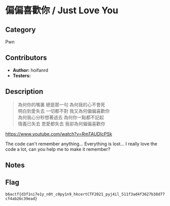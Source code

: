 # 偏偏喜歡你 / Just Love You

## Category

Pwn

## Contributors

-   **Author:** hoifanrd
-   **Testers:** 

## Description

> 為何你的嘴裏 總是那一句 為何我的心不會死  
> 明白到愛失去 一切都不對 我又為何偏偏喜歡你  
> 為何我心分秒想著過去 為何你一點都不記起  
> 情義已失去 恩愛都失去 我卻為何偏偏喜歡你  

https://www.youtube.com/watch?v=RmTAUDlcPSk

The code can't remember anything... Everything is lost...
I really love the code a lot, can you help me to make it remember?

## Notes

## Flag

`b6actf{d3f1ni7e1y_n0t_c0py1n9_hkcertCTF2021_pyj4il_511f3ad4f3627b38d77cf4ab26c39ead}`
